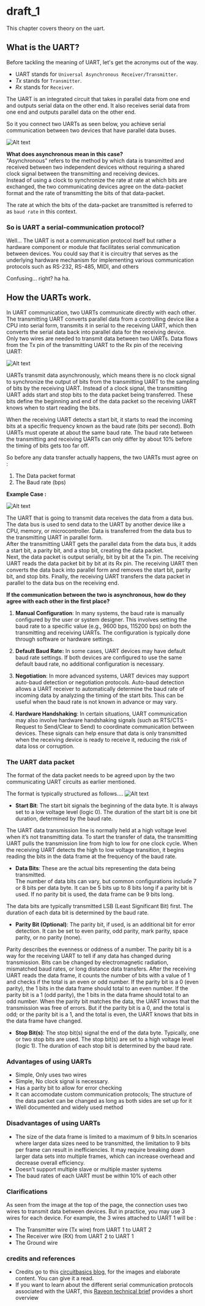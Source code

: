# draft_1

This chapter covers theory on the uart.  


## What is the UART?  
Before tackling the meaning of UART, let's get the acronyms out of the way.  
- UART stands for `Universal Asynchronous Receiver/Transmitter`.  
- *Tx* stands for `Transmitter`.  
- *Rx* stands for `Receiver`.  

The UART is an integrated circuit that takes in parallel data from one end and outputs serial data on the other end. It also receives serial data from one end and outputs parallel data on the other end.   

So it you connect two UARTs as seen below, you achieve serial communication between two devices that have parallel data buses.  

![Alt text](img/uart_connection.png)  



**What does asynchronous mean in this case?**  
"Asynchronous" refers to the method by which data is transmitted and received between two independent devices without requiring a shared clock signal between the transmitting and receiving devices.  
Instead of using a clock to synchronize the rate at rate at which bits are exchanged, the two communicating devices agree on the data-packet format and the rate of transmitting the bits of that data-packet.  

The rate at which the bits of the data-packet are transmitted is referred to as `baud rate` in this context.  


### So is UART a serial-communication protocol?  
Well... The UART is not a communication protocol itself but rather a hardware component or module that facilitates serial communication between devices. You could say that it is circuitry that serves as the underlying hardware mechanism for implementing various communication protocols such as RS-232, RS-485, MIDI, and others  

Confusing... right? ha ha. 


## How the UARTs work. 

In UART communication, two UARTs communicate directly with each other. The transmitting UART converts parallel data from a controlling device like a CPU into serial form, transmits it in serial to the receiving UART, which then converts the serial data back into parallel data for the receiving device.  
Only two wires are needed to transmit data between two UARTs. Data flows from the Tx pin of the transmitting UART to the Rx pin of the receiving UART:  

![Alt text](img/comms_between_two_UARTs.png)  

UARTs transmit data asynchronously, which means there is no clock signal to synchronize the output of bits from the transmitting UART to the sampling of bits by the receiving UART. Instead of a clock signal, the transmitting UART adds start and stop bits to the data packet being transferred. These bits define the beginning and end of the data packet so the receiving UART knows when to start reading the bits.

When the receiving UART detects a start bit, it starts to read the incoming bits at a specific frequency known as the baud rate (bits per second). Both UARTs must operate at about the same baud rate. The baud rate between the transmitting and receiving UARTs can only differ by about 10% before the timing of bits gets too far off.  

So before any data transfer actually happens, the two UARTs must agree on : 
1. The Data packet format
2. The Baud rate (bps)

**Example Case :**  

![Alt text](img/uart_connection.png)  

The UART that is going to transmit data receives the data from a data bus. The data bus is used to send data to the UART by another device like a CPU, memory, or microcontroller. Data is transferred from the data bus to the transmitting UART in parallel form.  
After the transmitting UART gets the parallel data from the data bus, it adds a start bit, a parity bit, and a stop bit, creating the data packet.  
Next, the data packet is output serially, bit by bit at the Tx pin. The receiving UART reads the data packet bit by bit at its Rx pin. The receiving UART then converts the data back into parallel form and removes the start bit, parity bit, and stop bits. Finally, the receiving UART transfers the data packet in parallel to the data bus on the receiving end.  
 



**If the communication between the two is asynchronous, how do they agree with each other in the first place?**  


1. **Manual Configuration**: In many systems, the baud rate is manually configured by the user or system designer. This involves setting the baud rate to a specific value (e.g., 9600 bps, 115200 bps) on both the transmitting and receiving UARTs. The configuration is typically done through software or hardware settings.

2. **Default Baud Rate:** In some cases, UART devices may have default baud rate settings. If both devices are configured to use the same default baud rate, no additional configuration is necessary.

3. **Negotiation**: In more advanced systems, UART devices may support auto-baud detection or negotiation protocols. Auto-baud detection allows a UART receiver to automatically determine the baud rate of incoming data by analyzing the timing of the start bits. This can be useful when the baud rate is not known in advance or may vary.

4. **Hardware Handshaking**: In certain situations, UART communication may also involve hardware handshaking signals (such as RTS/CTS - Request to Send/Clear to Send) to coordinate communication between devices. These signals can help ensure that data is only transmitted when the receiving device is ready to receive it, reducing the risk of data loss or corruption.  
  

### The UART data packet

The format of the data packet needs to be agreed upon by the two communicating UART circuits as earlier mentioned.  

The format is typically structured as follows....
![Alt text](img/data_packet_format.png)

- **Start Bit**: The start bit signals the beginning of the data byte. It is always set to a low voltage level (logic 0). The duration of the start bit is one bit duration, determined by the baud rate.  

The UART data transmission line is normally held at a high voltage level when it’s not transmitting data. To start the transfer of data, the transmitting UART pulls the transmission line from high to low for one clock cycle. When the receiving UART detects the high to low voltage transition, it begins reading the bits in the data frame at the frequency of the baud rate.  

- **Data Bits**: These are the actual bits representing the data being transmitted.  
The number of data bits can vary, but common configurations include 7 or 8 bits per data byte. It can be 5 bits up to 8 bits long if a parity bit is used. If no parity bit is used, the data frame can be 9 bits long.  

The data bits are typically transmitted LSB (Least Significant Bit) first. The duration of each data bit is determined by the baud rate.

- **Parity Bit (Optional)**: The parity bit, if used, is an additional bit for error detection. It can be set to even parity, odd parity, mark parity, space parity, or no parity (none).  

Parity describes the evenness or oddness of a number. The parity bit is a way for the receiving UART to tell if any data has changed during transmission. Bits can be changed by electromagnetic radiation, mismatched baud rates, or long distance data transfers. After the receiving UART reads the data frame, it counts the number of bits with a value of 1 and checks if the total is an even or odd number. If the parity bit is a 0 (even parity), the 1 bits in the data frame should total to an even number. If the parity bit is a 1 (odd parity), the 1 bits in the data frame should total to an odd number. When the parity bit matches the data, the UART knows that the transmission was free of errors. But if the parity bit is a 0, and the total is odd; or the parity bit is a 1, and the total is even, the UART knows that bits in the data frame have changed.

- **Stop Bit(s)**: The stop bit(s) signal the end of the data byte. Typically, one or two stop bits are used. The stop bit(s) are set to a high voltage level (logic 1). The duration of each stop bit is determined by the baud rate.


### Advantages of using UARTs

- Simple, Only uses two wires
- Simple, No clock signal is necessary.
- Has a parity bit to allow for error checking
- It can accomodate custom communication protocols; The structure of the data packet can be changed as long as both sides are set up for it
- Well documented and widely used method

### Disadvantages of using UARTs

- The size of the data frame is limited to a maximum of 9 bits.In scenarios where larger data sizes need to be transmitted, the limitation to 9 bits per frame can result in inefficiencies. It may require breaking down larger data sets into multiple frames, which can increase overhead and decrease overall efficiency.
- Doesn’t support multiple slave or multiple master systems
- The baud rates of each UART must be within 10% of each other




### Clarifications
As seen from the image at the top of the page, the connection uses two wires to transmit data between devices. But in practice, you may use 3 wires for each device. For example, the 3 wires attached to UART 1 will be : 
- The Transmitter wire (Tx wire) from UART 1 to UART 2
- The Receiver wire (RX) from UART 2 to UART 1
- The Ground wire


### credits and references
- Credits go to this [circuitbasics blog][reference-blog-one], for the images and elaborate content. You can give it a read.    
- If you want to learn about the different serial communication protocols associated with the UART, this [Raveon technical brief][raveon-technical-brief] provides a short overview


[reference-blog-one]: https://www.circuitbasics.com/basics-uart-communication/  
[raveon-technical-brief]: https://www.raveon.com/wp-content/uploads/2019/01/AN236SerialComm.pdf